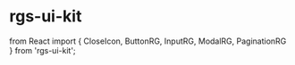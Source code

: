# rgs-ui-kit
from React
import { CloseIcon, ButtonRG, InputRG, ModalRG, PaginationRG } from 'rgs-ui-kit';
